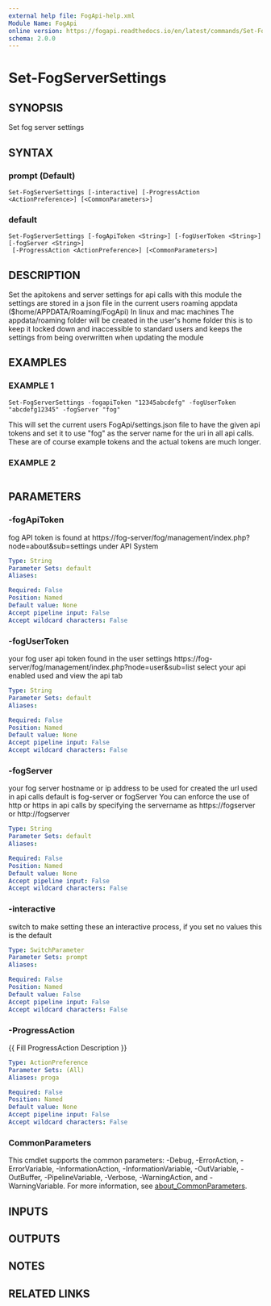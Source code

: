```yaml
---
external help file: FogApi-help.xml
Module Name: FogApi
online version: https://fogapi.readthedocs.io/en/latest/commands/Set-FogServerSettings
schema: 2.0.0
---
```


# Set-FogServerSettings

## SYNOPSIS
Set fog server settings

## SYNTAX

### prompt (Default)
```
Set-FogServerSettings [-interactive] [-ProgressAction <ActionPreference>] [<CommonParameters>]
```

### default
```
Set-FogServerSettings [-fogApiToken <String>] [-fogUserToken <String>] [-fogServer <String>]
 [-ProgressAction <ActionPreference>] [<CommonParameters>]
```

## DESCRIPTION
Set the apitokens and server settings for api calls with this module
the settings are stored in a json file in the current users roaming appdata ($home/APPDATA/Roaming/FogApi)
In linux and mac machines The appdata/roaming folder will be created in the user's home folder
this is to keep it locked down and inaccessible to standard users
and keeps the settings from being overwritten when updating the module

## EXAMPLES

### EXAMPLE 1
```
Set-FogServerSettings -fogapiToken "12345abcdefg" -fogUserToken "abcdefg12345" -fogServer "fog"
```

This will set the current users FogApi/settings.json file to have the given api tokens and set it to use 
"fog" as the server name for the uri in all api calls.
These are of course example tokens and the actual tokens are much longer.

### EXAMPLE 2
```

```

## PARAMETERS

### -fogApiToken
fog API token is found at https://fog-server/fog/management/index.php?node=about&sub=settings under API System

```yaml
Type: String
Parameter Sets: default
Aliases:

Required: False
Position: Named
Default value: None
Accept pipeline input: False
Accept wildcard characters: False
```

### -fogUserToken
your fog user api token found in the user settings https://fog-server/fog/management/index.php?node=user&sub=list select your api enabled used and view the api tab

```yaml
Type: String
Parameter Sets: default
Aliases:

Required: False
Position: Named
Default value: None
Accept pipeline input: False
Accept wildcard characters: False
```

### -fogServer
your fog server hostname or ip address to be used for created the url used in api calls default is fog-server or fogServer
You can enforce the use of http or https in api calls by specifying the servername as https://fogserver or http://fogserver

```yaml
Type: String
Parameter Sets: default
Aliases:

Required: False
Position: Named
Default value: None
Accept pipeline input: False
Accept wildcard characters: False
```

### -interactive
switch to make setting these an interactive process, if you set no values this is the default

```yaml
Type: SwitchParameter
Parameter Sets: prompt
Aliases:

Required: False
Position: Named
Default value: False
Accept pipeline input: False
Accept wildcard characters: False
```

### -ProgressAction
{{ Fill ProgressAction Description }}

```yaml
Type: ActionPreference
Parameter Sets: (All)
Aliases: proga

Required: False
Position: Named
Default value: None
Accept pipeline input: False
Accept wildcard characters: False
```

### CommonParameters
This cmdlet supports the common parameters: -Debug, -ErrorAction, -ErrorVariable, -InformationAction, -InformationVariable, -OutVariable, -OutBuffer, -PipelineVariable, -Verbose, -WarningAction, and -WarningVariable. For more information, see [about_CommonParameters](http://go.microsoft.com/fwlink/?LinkID=113216).

## INPUTS

## OUTPUTS

## NOTES

## RELATED LINKS
